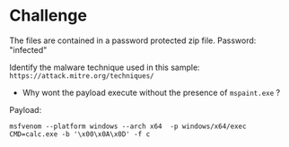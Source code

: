 # Challenge
The files are contained in a password protected zip file. Password: "infected"

Identify the malware technique used in this sample:
`https://attack.mitre.org/techniques/`
- Why wont the payload execute without the presence of `mspaint.exe` ?

Payload:
```
msfvenom --platform windows --arch x64  -p windows/x64/exec CMD=calc.exe -b '\x00\x0A\x0D' -f c
```
